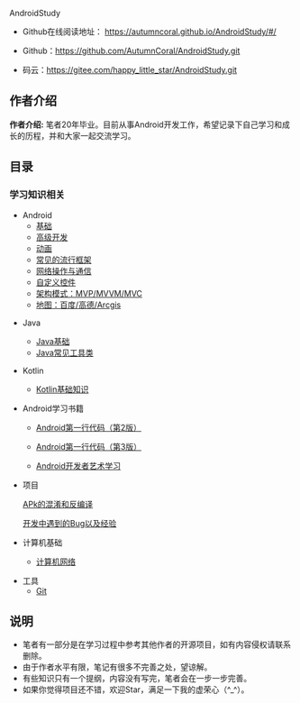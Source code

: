 AndroidStudy

- Github在线阅读地址： https://autumncoral.github.io/AndroidStudy/#/

- Github：https://github.com/AutumnCoral/AndroidStudy.git
- 码云：https://gitee.com/happy_little_star/AndroidStudy.git

## 作者介绍

**作者介绍:**  笔者20年毕业。目前从事Android开发工作，希望记录下自己学习和成长的历程，并和大家一起交流学习。

## 目录

### 学习知识相关

- Android
  - [基础](H:\Note\AndroidStudy\docs\Android\Android.md)
  - [高级开发](H:\Note\AndroidStudy\docs\Android\AndroidAdvanced.md)
  - [动画](H:\Note\AndroidStudy\docs\Android\AndroidAnimation.md)
  - [常见的流行框架](H:\Note\AndroidStudy\docs\Android\AndroidJar.md)
  - [网络操作与通信](H:\Note\AndroidStudy\docs\Android\AndroidNet.md)
  - [自定义控件](H:\Note\AndroidStudy\docs\Android\AndroidView.md)
  - [架构模式：MVP/MVVM/MVC](H:\Note\AndroidStudy\docs\Android\Framework.md)
  - [地图：百度/高德/Arcgis](H:\Note\AndroidStudy\docs\Android\Map.md)

* Java

  * [Java基础](./docs\java\JavaBase.md)
  * [Java常见工具类](H:\Note\AndroidStudy\docs\java\JavaUntil.md)
  
* Kotlin

  * [Kotlin基础知识](H:\Note\AndroidStudy\docs\Kotlin\KotlinBase.md)   
  
* Android学习书籍

  - [Android第一行代码（第2版）](H:\Note\AndroidStudy\docs\AndroidBook\Android第一行代码（第2版）.md)

  - [Android第一行代码（第3版）](H:\Note\AndroidStudy\docs\AndroidBook\Android第一行代码（第3版）.md)

  - [Android开发者艺术学习](H:\Note\AndroidStudy\docs\AndroidBook\Android开发者艺术学习.md)

* 项目

  [APk的混淆和反编译](H:\Note\AndroidStudy\docs\Project\APk的混淆和反编译.md)

  [开发中遇到的Bug以及经验](H:\Note\AndroidStudy\docs\Project\Bug.md)

* 计算机基础

  - [计算机网络](H:\Note\AndroidStudy\docs\computersBase\ComputersNet.md)

- 工具
  - [Git](H:\Note\AndroidStudy\docs\Tools\git.md)
  
    

## 说明

- 笔者有一部分是在学习过程中参考其他作者的开源项目，如有内容侵权请联系删除。
- 由于作者水平有限，笔记有很多不完善之处，望谅解。
- 有些知识只有一个提纲，内容没有写完，笔者会在一步一步完善。
- 如果你觉得项目还不错，欢迎Star，满足一下我的虚荣心（^_^）。
